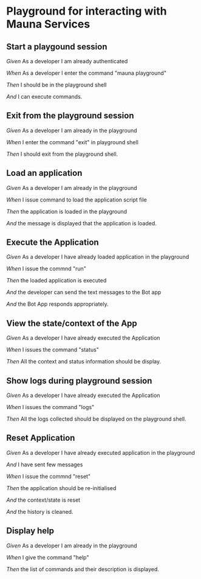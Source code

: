 # Playground for interacting with Mauna Services

## Start a playgound session

_Given_ As a developer I am already authenticated

_When_ As a developer I enter the command "mauna playground"

_Then_ I should be in the playground shell

_And_ I can execute commands.

## Exit from the playground session

_Given_ As a developer I am already in the playground

_When_ I enter the command "exit" in playground shell

_Then_ I should exit from the playground shell.

## Load an application

_Given_ As a developer I am already in the playground

_When_ I issue command to load the application script file

_Then_ the application is loaded in the playground

_And_ the message is displayed that the application is loaded.

## Execute the Application

_Given_ As a developer I have already loaded application in the playground

_When_ I issue the commnd "run"

_Then_ the loaded application is executed

_And_ the developer can send the text messages to the Bot app

_And_ the Bot App responds appropriately.

## View the state/context of the App

_Given_ As a developer I have already executed the Application

_When_ I issues the command "status"

_Then_ All the context and status information should be display.

## Show logs during playground session

_Given_ As a developer I have already executed the Application

_When_ I issues the command "logs"

_Then_ All the logs collected should be displayed on the playground shell.

## Reset Application

_Given_ As a developer I have already executed application in the playground

_And_ I have sent few messages

_When_ I issue the commnd "reset"

_Then_ the application should be re-initialised

_And_ the context/state is reset

_And_ the history is cleaned.

## Display help

_Given_ As a developer I am already in the playground

_When_ I give the command "help"

_Then_ the list of commands and their description is displayed.
